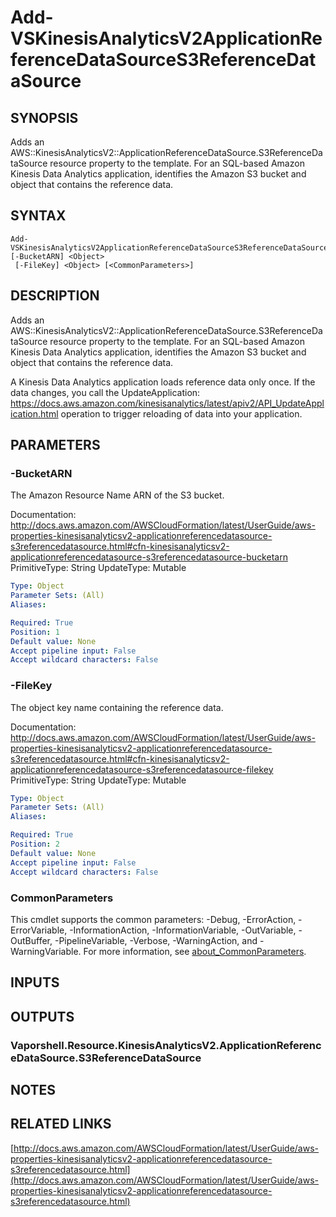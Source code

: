 # Add-VSKinesisAnalyticsV2ApplicationReferenceDataSourceS3ReferenceDataSource

## SYNOPSIS
Adds an AWS::KinesisAnalyticsV2::ApplicationReferenceDataSource.S3ReferenceDataSource resource property to the template.
For an SQL-based Amazon Kinesis Data Analytics application, identifies the Amazon S3 bucket and object that contains the reference data.

## SYNTAX

```
Add-VSKinesisAnalyticsV2ApplicationReferenceDataSourceS3ReferenceDataSource [-BucketARN] <Object>
 [-FileKey] <Object> [<CommonParameters>]
```

## DESCRIPTION
Adds an AWS::KinesisAnalyticsV2::ApplicationReferenceDataSource.S3ReferenceDataSource resource property to the template.
For an SQL-based Amazon Kinesis Data Analytics application, identifies the Amazon S3 bucket and object that contains the reference data.

A Kinesis Data Analytics application loads reference data only once.
If the data changes, you call the UpdateApplication: https://docs.aws.amazon.com/kinesisanalytics/latest/apiv2/API_UpdateApplication.html operation to trigger reloading of data into your application.

## PARAMETERS

### -BucketARN
The Amazon Resource Name ARN of the S3 bucket.

Documentation: http://docs.aws.amazon.com/AWSCloudFormation/latest/UserGuide/aws-properties-kinesisanalyticsv2-applicationreferencedatasource-s3referencedatasource.html#cfn-kinesisanalyticsv2-applicationreferencedatasource-s3referencedatasource-bucketarn
PrimitiveType: String
UpdateType: Mutable

```yaml
Type: Object
Parameter Sets: (All)
Aliases:

Required: True
Position: 1
Default value: None
Accept pipeline input: False
Accept wildcard characters: False
```

### -FileKey
The object key name containing the reference data.

Documentation: http://docs.aws.amazon.com/AWSCloudFormation/latest/UserGuide/aws-properties-kinesisanalyticsv2-applicationreferencedatasource-s3referencedatasource.html#cfn-kinesisanalyticsv2-applicationreferencedatasource-s3referencedatasource-filekey
PrimitiveType: String
UpdateType: Mutable

```yaml
Type: Object
Parameter Sets: (All)
Aliases:

Required: True
Position: 2
Default value: None
Accept pipeline input: False
Accept wildcard characters: False
```

### CommonParameters
This cmdlet supports the common parameters: -Debug, -ErrorAction, -ErrorVariable, -InformationAction, -InformationVariable, -OutVariable, -OutBuffer, -PipelineVariable, -Verbose, -WarningAction, and -WarningVariable. For more information, see [about_CommonParameters](http://go.microsoft.com/fwlink/?LinkID=113216).

## INPUTS

## OUTPUTS

### Vaporshell.Resource.KinesisAnalyticsV2.ApplicationReferenceDataSource.S3ReferenceDataSource
## NOTES

## RELATED LINKS

[http://docs.aws.amazon.com/AWSCloudFormation/latest/UserGuide/aws-properties-kinesisanalyticsv2-applicationreferencedatasource-s3referencedatasource.html](http://docs.aws.amazon.com/AWSCloudFormation/latest/UserGuide/aws-properties-kinesisanalyticsv2-applicationreferencedatasource-s3referencedatasource.html)

